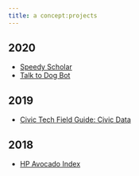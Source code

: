 ```yaml
---
title: a concept:projects
---
```


## 2020 
- [Speedy Scholar](https://deblnia.github.io/speedyscholar/)
- [Talk to Dog Bot](https://twitter.com/talktodogbot)


## 2019 
- [Civic Tech Field Guide: Civic Data](https://civictech.guide/civic-data/) 

## 2018 
- [HP Avocado Index](https://twitter.com/hpavocadoprice?lang=en)

